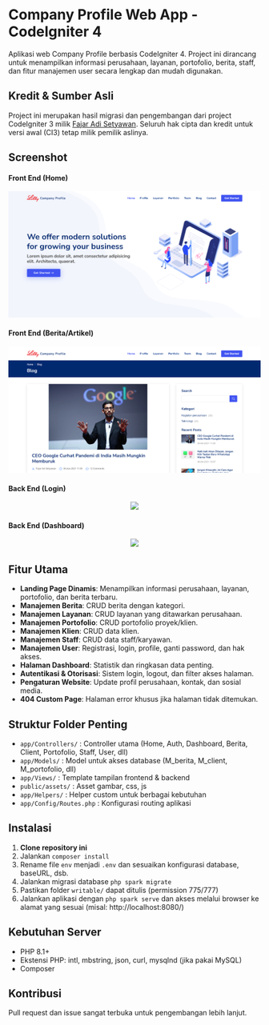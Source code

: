 

# Company Profile Web App - CodeIgniter 4

Aplikasi web Company Profile berbasis CodeIgniter 4. Project ini dirancang untuk menampilkan informasi perusahaan, layanan, portofolio, berita, staff, dan fitur manajemen user secara lengkap dan mudah digunakan.

## Kredit & Sumber Asli

Project ini merupakan hasil migrasi dan pengembangan dari project CodeIgniter 3 milik [Fajar Adi Setyawan](https://github.com/FajarAdiSetyawan/Company-Profile). Seluruh hak cipta dan kredit untuk versi awal (CI3) tetap milik pemilik aslinya.
## Screenshot

#### Front End (Home)
<div align="center">
    <img src="screenshoot/Company-Profile1.png"</img> 
</div>

#### Front End (Berita/Artikel)
<div align="center">
    <img src="screenshoot/Company-Profile2.png"</img> 
</div>

#### Back End (Login)
<div align="center">
    <img src="screenshoot/Company-Profile-›-Login.png"</img> 
</div>

#### Back End (Dashboard)
<div align="center">
    <img src="screenshoot/Company-Profile-›-Dashboard.png"</img> 
</div>

## Fitur Utama

- **Landing Page Dinamis**: Menampilkan informasi perusahaan, layanan, portofolio, dan berita terbaru.
- **Manajemen Berita**: CRUD berita dengan kategori.
- **Manajemen Layanan**: CRUD layanan yang ditawarkan perusahaan.
- **Manajemen Portofolio**: CRUD portofolio proyek/klien.
- **Manajemen Klien**: CRUD data klien.
- **Manajemen Staff**: CRUD data staff/karyawan.
- **Manajemen User**: Registrasi, login, profile, ganti password, dan hak akses.
- **Halaman Dashboard**: Statistik dan ringkasan data penting.
- **Autentikasi & Otorisasi**: Sistem login, logout, dan filter akses halaman.
- **Pengaturan Website**: Update profil perusahaan, kontak, dan sosial media.
- **404 Custom Page**: Halaman error khusus jika halaman tidak ditemukan.

## Struktur Folder Penting

- `app/Controllers/` : Controller utama (Home, Auth, Dashboard, Berita, Client, Portofolio, Staff, User, dll)
- `app/Models/` : Model untuk akses database (M_berita, M_client, M_portofolio, dll)
- `app/Views/` : Template tampilan frontend & backend
- `public/assets/` : Asset gambar, css, js
- `app/Helpers/` : Helper custom untuk berbagai kebutuhan
- `app/Config/Routes.php` : Konfigurasi routing aplikasi

## Instalasi

1. **Clone repository ini**
2. Jalankan `composer install`
3. Rename file `env` menjadi `.env` dan sesuaikan konfigurasi database, baseURL, dsb.
4. Jalankan migrasi database `php spark migrate`
5. Pastikan folder `writable/` dapat ditulis (permission 775/777)
6. Jalankan aplikasi dengan `php spark serve` dan akses melalui browser ke alamat yang sesuai (misal: http://localhost:8080/)

## Kebutuhan Server

- PHP 8.1+
- Ekstensi PHP: intl, mbstring, json, curl, mysqlnd (jika pakai MySQL)
- Composer

## Kontribusi

Pull request dan issue sangat terbuka untuk pengembangan lebih lanjut.